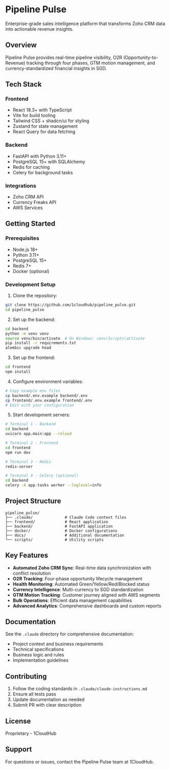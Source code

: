 # Pipeline Pulse

Enterprise-grade sales intelligence platform that transforms Zoho CRM data into actionable revenue insights.

## Overview

Pipeline Pulse provides real-time pipeline visibility, O2R (Opportunity-to-Revenue) tracking through four phases, GTM motion management, and currency-standardized financial insights in SGD.

## Tech Stack

### Frontend

- React 18.3+ with TypeScript
- Vite for build tooling
- Tailwind CSS + shadcn/ui for styling
- Zustand for state management
- React Query for data fetching

### Backend

- FastAPI with Python 3.11+
- PostgreSQL 15+ with SQLAlchemy
- Redis for caching
- Celery for background tasks

### Integrations

- Zoho CRM API
- Currency Freaks API
- AWS Services

## Getting Started

### Prerequisites

- Node.js 18+
- Python 3.11+
- PostgreSQL 15+
- Redis 7+
- Docker (optional)

### Development Setup

1. Clone the repository:

```bash
git clone https://github.com/1cloudhub/pipeline_pulse.git
cd pipeline_pulse
```

2. Set up the backend:

```bash
cd backend
python -m venv venv
source venv/bin/activate  # On Windows: venv\Scripts\activate
pip install -r requirements.txt
alembic upgrade head
```

3. Set up the frontend:

```bash
cd frontend
npm install
```

4. Configure environment variables:

```bash
# Copy example env files
cp backend/.env.example backend/.env
cp frontend/.env.example frontend/.env
# Edit with your configuration
```

5. Start development servers:

```bash
# Terminal 1 - Backend
cd backend
uvicorn app.main:app --reload

# Terminal 2 - Frontend
cd frontend
npm run dev

# Terminal 3 - Redis
redis-server

# Terminal 4 - Celery (optional)
cd backend
celery -A app.tasks worker --loglevel=info
```

## Project Structure

```
pipeline_pulse/
├── .claude/              # Claude Code context files
├── frontend/             # React application
├── backend/              # FastAPI application
├── docker/               # Docker configurations
├── docs/                 # Additional documentation
└── scripts/              # Utility scripts
```

## Key Features

- **Automated Zoho CRM Sync**: Real-time data synchronization with conflict resolution
- **O2R Tracking**: Four-phase opportunity lifecycle management
- **Health Monitoring**: Automated Green/Yellow/Red/Blocked status
- **Currency Intelligence**: Multi-currency to SGD standardization
- **GTM Motion Tracking**: Customer journey aligned with AWS segments
- **Bulk Operations**: Efficient data management capabilities
- **Advanced Analytics**: Comprehensive dashboards and custom reports

## Documentation

See the `.claude` directory for comprehensive documentation:

- Project context and business requirements
- Technical specifications
- Business logic and rules
- Implementation guidelines

## Contributing

1. Follow the coding standards in `.claude/claude-instructions.md`
2. Ensure all tests pass
3. Update documentation as needed
4. Submit PR with clear description

## License

Proprietary - 1CloudHub

## Support

For questions or issues, contact the Pipeline Pulse team at 1CloudHub.
